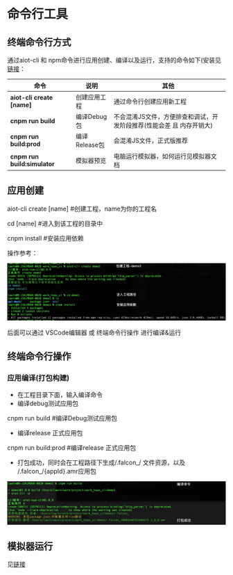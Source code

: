 # 命令行工具

## 终端命令行方式

通过aiot-cli 和 npm命令进行应用创建、编译以及运行，支持的命令如下(安装见[链接](quick/env)：

| **命令**                     | **说明**      | **其他**                                                     |
| ---------------------------- | ------------- | ------------------------------------------------------------ |
| **aiot-cli create [name]**   | 创建应用工程  | 通过命令行创建应用新工程                                     |
| **cnpm run build**           | 编译Debug包   | 不会混淆JS文件，方便排查和调试，开发阶段推荐(性能会差 且 内存开销大) |
| **cnpm run build:prod**      | 编译Release包 | 会混淆JS文件，正式版推荐                                     |
| **cnpm run build:simulator** | 模拟器预览    | 电脑运行模拟器，如何运行见模拟器文档                         |

## 应用创建

aiot-cli create [name] #创建工程，name为你的工程名 

cd [name]              #进入到该工程的目录中 

cnpm install           #安装应用依赖

操作参考：

![img](../_images/commandline_creare.png)

后面可以通过 VSCode编辑器 或 终端命令行操作 进行编译&运行

## 终端命令行操作

### 应用编译(打包构建)

- 在工程目录下面，输入编译命令
- 编译debug测试应用包

cnpm run build      #编译Debug测试应用包

- 编译release 正式应用包

cnpm run build:prod   #编译release 正式应用包

- 打包成功，同时会在工程路径下生成/.falcon_/ 文件资源，以及 /.falcon_/{appId}.amr应用包

![img](../_images/commandline_compile.png)

## 模拟器运行

见[链接](app/simulator/intro)